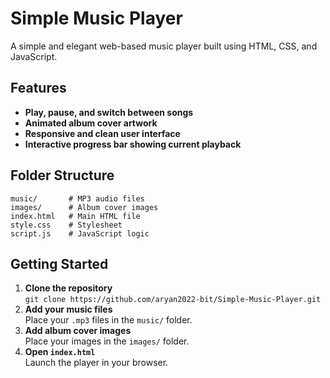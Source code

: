 # Simple Music Player

A simple and elegant web-based music player built using HTML, CSS, and JavaScript.

## Features

- **Play, pause, and switch between songs**
- **Animated album cover artwork**
- **Responsive and clean user interface**
- **Interactive progress bar showing current playback**

## Folder Structure

```
music/       # MP3 audio files
images/      # Album cover images
index.html   # Main HTML file
style.css    # Stylesheet
script.js    # JavaScript logic
```

## Getting Started

1. **Clone the repository**  
   `git clone https://github.com/aryan2022-bit/Simple-Music-Player.git`
2. **Add your music files**  
   Place your `.mp3` files in the `music/` folder.
3. **Add album cover images**  
   Place your images in the `images/` folder.
4. **Open `index.html`**  
   Launch the player in your browser.

